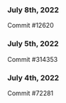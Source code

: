 ### July 8th, 2022

Commit #12620

### July 5th, 2022

Commit #314353


### July 4th, 2022

Commit #72281
